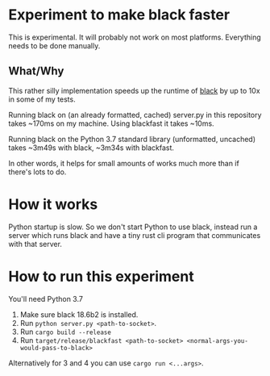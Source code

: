 # Experiment to make black faster

This is experimental. It will probably not work on most platforms. Everything needs to be done manually.

## What/Why

This rather silly implementation speeds up the runtime of [black](https://github.com/ambv/black) by up to 10x in some of my tests.

Running black on (an already formatted, cached) server.py in this repository takes ~170ms on my machine. Using blackfast it takes ~10ms.

Running black on the Python 3.7 standard library (unformatted, uncached) takes ~3m49s with black, ~3m34s with blackfast.

In other words, it helps for small amounts of works much more than if there's lots to do.

# How it works

Python startup is slow. So we don't start Python to use black, instead run a server which runs black and have a tiny rust cli program that communicates with that server.

# How to run this experiment

You'll need Python 3.7

1. Make sure black 18.6b2 is installed. 
2. Run `python server.py <path-to-socket>`. 
3. Run `cargo build --release`
4. Run `target/release/blackfast <path-to-socket> <normal-args-you-would-pass-to-black>`

Alternatively for 3 and 4 you can use `cargo run <...args>`.
